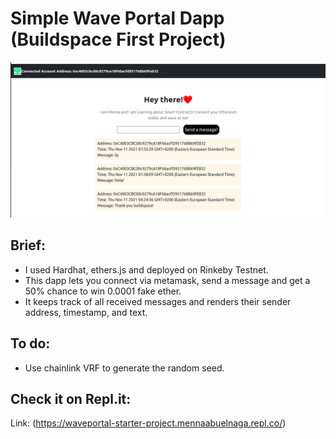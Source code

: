 # Simple Wave Portal Dapp (Buildspace First Project)
![This is an image for the dapp UI](./dappUI.png)

## Brief:
- I used Hardhat, ethers.js and deployed on Rinkeby Testnet.
- This dapp lets you connect via metamask, send a message and get a 50% chance to win 0.0001 fake ether.
- It keeps track of all received messages and renders their sender address, timestamp, and text.

## To do:
- Use chainlink VRF to generate the random seed.
  

## Check it on Repl.it:
Link: (https://waveportal-starter-project.mennaabuelnaga.repl.co/)